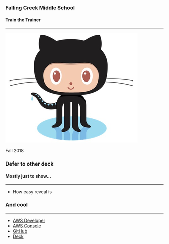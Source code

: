 ### Falling Creek Middle School
#### Train the Trainer
---
<img src="images/Octocat.jpg"><br />

Fall 2018



<!-- .slide: data-background-image="images/catbaz.jpg" -->
### Defer to other deck
#### Mostly just to show...
---
* How easy reveal is


<!-- .slide: data-background-image="images/catbaz.jpg" -->
### And cool
---
* [AWS Developer](https://developer.amazon.com)
* [AWS Console](https://aws.amazon.com)
* [GitHub](https://github.com/wray)
* [Deck](https://github.com/wray/alexa_python/blob/master/Create%20Your%20First%20Alexa%20Skill.pdf)


